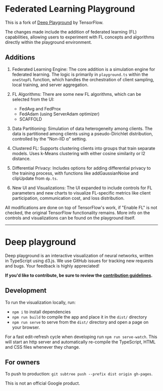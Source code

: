 # Federated Learning Playground
This is a fork of [Deep Playground](https://github.com/tensorflow/playground) by TensorFlow.

The changes made include the addition of federated learning (FL) capabilities, allowing users to experiment with FL concepts and algorithms directly within the playground environment. 

## Additions
1. Federated Learning Engine: The core addition is a simulation engine for federated learning. The logic is primarily in `playground.ts` within the `oneStepFL` function, which handles the orchestration of client sampling, local training, and server aggregation.

2. FL Algorithms: There are some new FL algorithms, which can be selected from the UI:
    - FedAvg and FedProx
    - FedAdam (using ServerAdam optimizer)
    - SCAFFOLD

3. Data Partitioning: Simulation of data heterogeneity among clients. The data is partitioned among clients using a pseudo-Dirichlet distribution, controlled by the "Non-IID α" setting.

4. Clustered FL: Supports clustering clients into groups that train separate models. Uses k-Means clustering with either cosine similarity or l2 distance.

5. Differential Privacy: Includes options for adding differential privacy to the training process, with functions like addGaussianNoise and clipUpdate from `dp.ts`.

6. New UI and Visualizations: The UI expanded to include controls for FL parameters and new charts to visualize FL-specific metrics like client participation, communication cost, and loss distribution.

All modifications are done on top of TensorFlow's work, if "Enable FL" is not checked, the original TensorFlow functionality remains. More info on the controls and visualizations can be found on the playground itself.

---
# Deep playground

Deep playground is an interactive visualization of neural networks, written in
TypeScript using d3.js. We use GitHub issues for tracking new requests and bugs.
Your feedback is highly appreciated!

**If you'd like to contribute, be sure to review the [contribution guidelines](CONTRIBUTING.md).**

## Development

To run the visualization locally, run:
- `npm i` to install dependencies
- `npm run build` to compile the app and place it in the `dist/` directory
- `npm run serve` to serve from the `dist/` directory and open a page on your browser.

For a fast edit-refresh cycle when developing run `npm run serve-watch`.
This will start an http server and automatically re-compile the TypeScript,
HTML and CSS files whenever they change.

## For owners
To push to production: `git subtree push --prefix dist origin gh-pages`.

This is not an official Google product.
